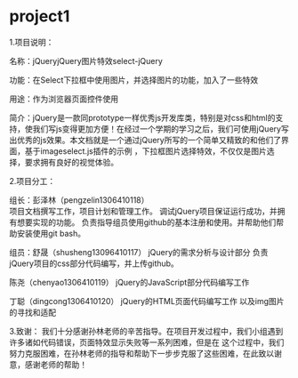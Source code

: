 # project1
  1.项目说明：
  
  名称：jQueryjQuery图片特效select-jQuery
  
  功能：在Select下拉框中使用图片，并选择图片的功能，加入了一些特效
  
  用途：作为浏览器页面控件使用
  
  简介：jQuery是一款同prototype一样优秀js开发库类，特别是对css和html的支持，使我们写js变得更加方便！在经过一个学期的学习之后，我们可使用jQuery写出优秀的js效果。本文档就是一个通过jQuery所写的一个简单又精致的和他们了界面，基于imageselect.js插件的示例  ，下拉框图片选择特效，不仅仅是图片选择，要求拥有良好的视觉体验。
  
  2.项目分工：
  
  组长：彭泽林（pengzelin1306410118）  
        项目文档撰写工作，项目计划和管理工作。
        调试jQuery项目保证运行成功，并拥有想要实现的功能。
        负责指导组员使用github的基本注册和使用。并帮助他们帮助安装使用git bash。
        
  组员：舒晟（shusheng13096410117）
        jQuery的需求分析与设计部分
        负责jQuery项目的css部分代码编写，并上传github。
        
  陈尧（chenyao1306410119）
        jQuery的JavaScript部分代码编写工作
        
  丁聪（dingcong1306410120）
        jQuery的HTML页面代码编写工作
        以及img图片的寻找和适配
        
  3.致谢：
        我们十分感谢孙林老师的辛苦指导。在项目开发过程中，我们小组遇到许多诸如代码错误，页面特效显示失败等一系列困难，但是在
        这个过程中，我们努力克服困难，在孙林老师的指导和帮助下一步步克服了这些困难，在此致以谢意，感谢老师的帮助！  
